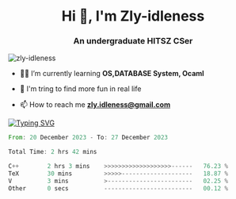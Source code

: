 <h1 align="center">Hi 👋, I'm Zly-idleness</h1>

<h3 align="center">An undergraduate HITSZ CSer</h3>

<p align="left"> <img src="https://komarev.com/ghpvc/?username=zly-idleness&label=Profile%20views&color=0e75b6&style=flat" alt="zly-idleness" /> </p>


- 👨‍💻 I’m currently learning **OS,DATABASE System, Ocaml**

- 🌱 I'm tring to find more fun in real life

- 📫 How to reach me **zly.idleness@gmail.com**



[![Typing SVG](https://readme-typing-svg.herokuapp.com?font=Fira+Code&pause=1000&width=435&lines=I+Maybe+Slow)](https://git.io/typing-svg)


<!--START_SECTION:waka-->

```rust
From: 20 December 2023 - To: 27 December 2023

Total Time: 2 hrs 42 mins

C++        2 hrs 3 mins    >>>>>>>>>>>>>>>>>>>------   76.23 %
TeX        30 mins         >>>>>--------------------   18.87 %
V          3 mins          >------------------------   02.25 %
Other      0 secs          -------------------------   00.12 %
```

<!--END_SECTION:waka-->


